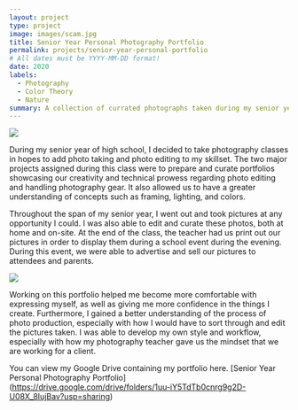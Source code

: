 ```yaml
---
layout: project
type: project
image: images/scam.jpg
title: Senior Year Personal Photography Portfolio
permalink: projects/senior-year-personal-portfolio
# All dates must be YYYY-MM-DD format!
date: 2020
labels:
  - Photography
  - Color Theory
  - Nature
summary: A collection of currated photographs taken during my senior year of high school.
---
```


<img class="ui medium right floated rounded image" src="../images/cherry-blossoms.jpg">

During my senior year of high school, I decided to take photography classes in hopes to add photo taking and photo editing to my skillset. The two major projects assigned during this class were to prepare and curate portfolios showcasing our creativity and technical prowess regarding photo editing and handling photography gear. It also allowed us to have a greater understanding of concepts such as framing, lighting, and colors.

Throughout the span of my senior year, I went out and took pictures at any opportunity I could. I was also able to edit and curate these photos, both at home and on-site. At the end of the class, the teacher had us print out our pictures in order to display them during a school event during the evening. During this event, we were able to advertise and sell our pictures to attendees and parents.

<img class="ui medium left floated rounded image" src="../images/sunflower.jpg">

Working on this portfolio helped me become more comfortable with expressing myself, as well as giving me more confidence in the things I create. Furthermore, I gained a better understanding of the process of photo production, especially with how I would have to sort through and edit the pictures taken. I was able to develop my own style and workflow, especially with how my photography teacher gave us the mindset that we are working for a client.

You can view my Google Drive containing my portfolio here. [Senior Year Personal Photography Portfolio] (https://drive.google.com/drive/folders/1uu-iY5TdTb0cnrg9g2D-U08X_8IujBav?usp=sharing)
